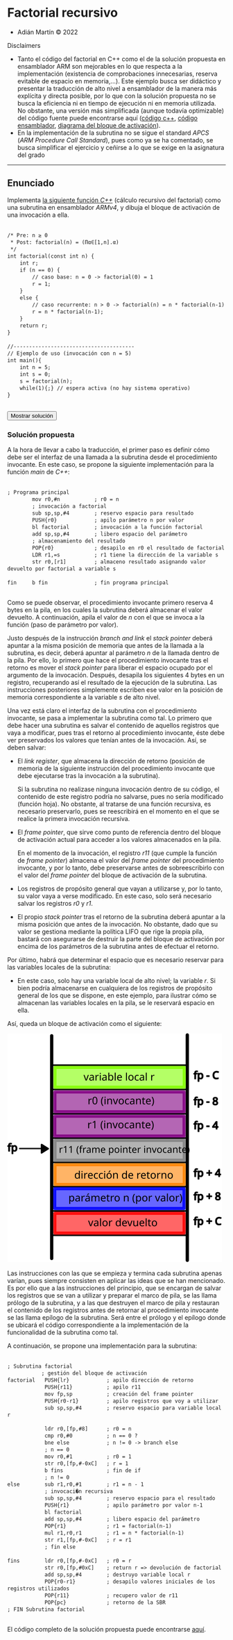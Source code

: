 # Factorial recursivo
- Adián Martín &copy; 2022

<div class="card bg-info">
<div class="card-header"> Disclaimers </div>
<div class="card-body">

- Tanto el código del factorial en C++ como el de la solución propuesta en ensamblador ARM son mejorables en lo que respecta a la implementación (existencia de comprobaciones innecesarias, reserva evitable de espacio en memoria,...). Este ejemplo busca ser didáctico y presentar la traducción de alto nivel a ensamblador de la manera más explícita y directa posible, por lo que con la solución propuesta no se busca la eficiencia ni en tiempo de ejecución ni en memoria utilizada. No obstante, una versión más simplificada (aunque todavía optimizable) del código fuente puede encontrarse aquí ([código c++](src/FUNfactorial_optimizada.cpp), [código ensamblador](src/SBRfactorial_optimizada.s), [diagrama del bloque de activación](images/BAfactorial_optimizada.svg)).
- En la implementación de la subrutina no se sigue el standard *APCS* (*ARM Procedure Call Standard*), pues como ya se ha comentado, se busca simplificar el ejercicio y ceñirse a lo que se exige en la asignatura del grado
</div>
</div>

________________________________________________________
## Enunciado

Implementa [la siguiente función *C++*](src/FUNfactorial.cpp) (cálculo recursivo del factorial) como una subrutina en ensamblador *ARMv4*, y dibuja el bloque de activación de una invocación a ella.

<pre>
<code class="language-cpp">
/* Pre: n ≥ 0
 * Post: factorial(n) = (Πα∈[1,n].α)
 */
int factorial(const int n) {
	int r;
	if (n == 0) {
		// caso base: n = 0 -> factorial(0) = 1
		r = 1;
	}
	else {
		// caso recurrente: n > 0 -> factorial(n) = n * factorial(n-1)
		r = n * factorial(n-1);
	}
	return r;
}

//---------------------------------------
// Ejemplo de uso (invocación con n = 5)
int main(){
	int n = 5;
	int s = 0;
	s = factorial(n);
	while(1){;} // espera activa (no hay sistema operativo)
}
</code>
</pre>

<button data-bs-toggle="collapse" data-bs-target="#respuesta">Mostrar solución</button>
<div id="respuesta" class="collapse">

### Solución propuesta

A la hora de llevar a cabo la traducción, el primer paso es definir cómo debe ser el interfaz de una llamada a la subrutina desde el procedimiento invocante. En este caso, se propone la siguiente implementación para la función *main* de *C++*:

<pre>
<code class="language-armasm">
; Programa principal
		mov r0,#n			; r0 = n
		; invocación a factorial
		sub sp,sp,#4		; reservo espacio para resultado
		PUSH{r0}			; apilo parámetro n por valor
		bl factorial		; invocación a la función factorial
		add sp,sp,#4		; libero espacio del parámetro
		; almacenamiento del resultado
		POP{r0}				; desapilo en r0 el resultado de factorial
		LDR r1,=s			; r1 tiene la dirección de la variable s
		str r0,[r1]			; almaceno resultado asignando valor devuelto por factorial a variable s

fin		b fin				; fin programa principal
</code>
</pre>

Como se puede observar, el procedimiento invocante primero reserva 4 bytes en la pila, en los cuales la subrutina deberá almacenar el valor devuelto. A continuación, apila el valor de *n* con el que se invoca a la función (paso de parámetro por valor).

Justo después de la instrucción *branch and link* el *stack pointer* deberá apuntar a la misma posición de memoria que antes de la llamada a la subrutina, es decir, deberá apuntar al parámetro *n* de la llamada dentro de la pila. Por ello, lo primero que hace el procedimiento invocante tras el retorno es mover el *stack pointer* para liberar el espacio ocupado por el argumento de la invocación. Después, desapila los siguientes 4 bytes en un registro, recuperando así el resultado de la ejecución de la subrutina. Las instrucciones posteriores simplemente escriben ese valor en la posición de memoria correspondiente a la variable *s* de alto nivel.

Una vez está claro el interfaz de la subrutina con el procedimiento invocante, se pasa a implementar la subrutina como tal. Lo primero que debe hacer una subrutina es salvar el contenido de aquellos registros que vaya a modificar, pues tras el retorno al procedimiento invocante, éste debe ver preservados los valores que tenían antes de la invocación. Así, se deben salvar:
- El *link register*, que almacena la dirección de retorno (posición de memoria de la siguiente instrucción del procedimiento invocante que debe ejecutarse tras la invocación a la subrutina).
  
  Si la subrutina no realizase ninguna invocación dentro de su código, el contenido de este registro podría no salvarse, pues no sería modificado (función hoja). No obstante, al tratarse de una función recursiva, es necesario preservarlo, pues se reescribirá en el momento en el que se realice la primera invocación recursiva.
- El *frame pointer*, que sirve como punto de referencia dentro del bloque de activación actual para acceder a los valores almacenados en la pila.
  
  En el momento de la invocación, el registro *r11* (que cumple la función de *frame pointer*) almacena el valor del *frame pointer* del procedimiento invocante, y por lo tanto, debe preservarse antes de sobreescribirlo con el valor del *frame pointer* del bloque de activación de la subrutina.
- Los registros de propósito general que vayan a utilizarse y, por lo tanto, su valor vaya a verse modificado. En este caso, solo será necesario salvar los registros *r0* y *r1*.
- El propio *stack pointer* tras el retorno de la subrutina deberá apuntar a la misma posición que antes de la invocación. No obstante, dado que su valor se gestiona mediante la política LIFO que rige la propia pila, bastará con asegurarse de destruir la parte del bloque de activación por encima de los parámetros de la subrutina antes de efectuar el retorno.

Por último, habrá que determinar el espacio que es necesario reservar para las variables locales de la subrutina:
- En este caso, solo hay una variable local de alto nivel; la variable *r*. Si bien podría almacenarse en cualquiera de los registros de propósito general de los que se dispone, en este ejemplo, para ilustrar cómo se almacenan las variables locales en la pila, se le reservará espacio en ella.

Así, queda un bloque de activación como el siguiente:

![Bloque de activación de la subrutina factorial](images/BAfactorial.svg)

Las instrucciones con las que se empieza y termina cada subrutina apenas varían, pues siempre consisten en aplicar las ideas que se han mencionado. Es por ello que a las instrucciones del principio, que se encargan de salvar los registros que se van a utilizar y preparar el marco de pila, se las llama prólogo de la subrutina, y a las que destruyen el marco de pila y restauran el contenido de los registros antes de retornar al procedimiento invocante se las llama epílogo de la subrutina. Será entre el prólogo y el epílogo donde se ubicará el código correspondiente a la implementación de la funcionalidad de la subrutina como tal.

A continuación, se propone una implementación para la subrutina:

<pre>
<code class="language-armasm">
; Subrutina factorial
		   ; gestión del bloque de activación
factorial	PUSH{lr}			; apilo dirección de retorno
			PUSH{r11}			; apilo r11
			mov fp,sp			; creación del frame pointer
			PUSH{r0-r1}			; apilo registros que voy a utilizar
			sub sp,sp,#4		; reservo espacio para variable local r

			ldr r0,[fp,#8]		; r0 = n
			cmp r0,#0			; n == 0 ?
			bne else			; n != 0 -> branch else
			; n == 0
			mov r0,#1			; r0 = 1
			str r0,[fp,#-0xC]	; r = 1
			b fins				; fin de if
			; n != 0
else		sub r1,r0,#1		; r1 = n - 1
			; invocaci�n recursiva
			sub sp,sp,#4		; reservo espacio para el resultado
			PUSH{r1}			; apilo parámetro por valor n-1
			bl factorial
			add sp,sp,#4		; libero espacio del parámetro
			POP{r1}				; r1 = factorial(n-1)
			mul r1,r0,r1		; r1 = n * factorial(n-1)
			str r1,[fp,#-0xC]	; r = r1
			; fin else

fins		ldr r0,[fp,#-0xC]	; r0 = r
			str r0,[fp,#0xC]	; return r => devolución de factorial
			add sp,sp,#4		; destruyo variable local r
			POP{r0-r1}			; desapilo valores iniciales de los registros utilizados
			POP{r11}			; recupero valor de r11
			POP{pc}				; retorno de la SBR
; FIN Subrutina factorial
</code>
</pre>

El código completo de la solución propuesta puede encontrarse [aquí](src/SBRfactorial.s).

</div>
